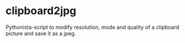clipboard2jpg
=============

Pythonista-script to modify resolution, mode and quality of a clipboard picture and save it as a jpeg.
